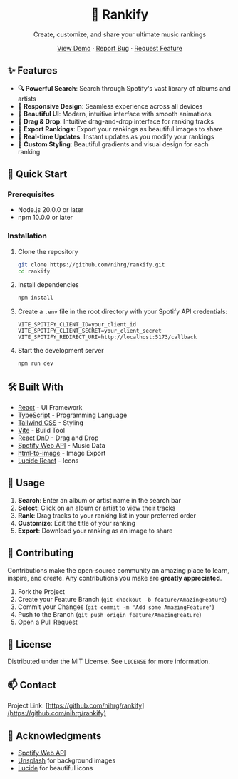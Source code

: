 <div align="center">
  <h1>🎵 Rankify</h1>
  <p>Create, customize, and share your ultimate music rankings</p>

  <p>
    <a href="https://albumranker.netlify.app/">View Demo</a>
    ·
    <a href="https://github.com/nihrg/rankify/issues">Report Bug</a>
    ·
    <a href="https://github.com/nihrg/rankify/issues">Request Feature</a>
  </p>
</div>

## ✨ Features

- **🔍 Powerful Search**: Search through Spotify's vast library of albums and artists
- **📱 Responsive Design**: Seamless experience across all devices
- **🎨 Beautiful UI**: Modern, intuitive interface with smooth animations
- **🔄 Drag & Drop**: Intuitive drag-and-drop interface for ranking tracks
- **📸 Export Rankings**: Export your rankings as beautiful images to share
- **🎯 Real-time Updates**: Instant updates as you modify your rankings
- **🌈 Custom Styling**: Beautiful gradients and visual design for each ranking

## 🚀 Quick Start

### Prerequisites

- Node.js 20.0.0 or later
- npm 10.0.0 or later

### Installation

1. Clone the repository
   ```sh
   git clone https://github.com/nihrg/rankify.git
   cd rankify
   ```

2. Install dependencies
   ```sh
   npm install
   ```

3. Create a `.env` file in the root directory with your Spotify API credentials:
   ```env
   VITE_SPOTIFY_CLIENT_ID=your_client_id
   VITE_SPOTIFY_CLIENT_SECRET=your_client_secret
   VITE_SPOTIFY_REDIRECT_URI=http://localhost:5173/callback
   ```

4. Start the development server
   ```sh
   npm run dev
   ```

## 🛠️ Built With

- [React](https://reactjs.org/) - UI Framework
- [TypeScript](https://www.typescriptlang.org/) - Programming Language
- [Tailwind CSS](https://tailwindcss.com/) - Styling
- [Vite](https://vitejs.dev/) - Build Tool
- [React DnD](https://react-dnd.github.io/react-dnd/) - Drag and Drop
- [Spotify Web API](https://developer.spotify.com/documentation/web-api/) - Music Data
- [html-to-image](https://github.com/bubkoo/html-to-image) - Image Export
- [Lucide React](https://lucide.dev/) - Icons

## 📖 Usage

1. **Search**: Enter an album or artist name in the search bar
2. **Select**: Click on an album or artist to view their tracks
3. **Rank**: Drag tracks to your ranking list in your preferred order
4. **Customize**: Edit the title of your ranking
5. **Export**: Download your ranking as an image to share

## 🤝 Contributing

Contributions make the open-source community an amazing place to learn, inspire, and create. Any contributions you make are **greatly appreciated**.

1. Fork the Project
2. Create your Feature Branch (`git checkout -b feature/AmazingFeature`)
3. Commit your Changes (`git commit -m 'Add some AmazingFeature'`)
4. Push to the Branch (`git push origin feature/AmazingFeature`)
5. Open a Pull Request

## 📝 License

Distributed under the MIT License. See `LICENSE` for more information.

## 📫 Contact

Project Link: [https://github.com/nihrg/rankify](https://github.com/nihrg/rankify)

## 🙏 Acknowledgments

- [Spotify Web API](https://developer.spotify.com/documentation/web-api/)
- [Unsplash](https://unsplash.com/) for background images
- [Lucide](https://lucide.dev/) for beautiful icons